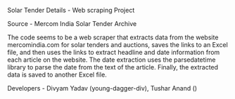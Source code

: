 Solar Tender Details - Web scraping Project

Source - Mercom India Solar Tender Archive

The code seems to be a web scraper that extracts data from the website mercomindia.com for solar tenders and auctions, saves the links to an Excel file, and then uses the links to extract headline and date information from each article on the website. The date extraction uses the parsedatetime library to parse the date from the text of the article. Finally, the extracted data is saved to another Excel file.

Developers - Divyam Yadav (young-dagger-div), Tushar Anand ()
